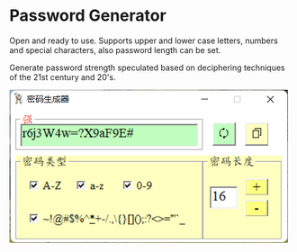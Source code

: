 # Password Generator

Open and ready to use. Supports upper and lower case letters, numbers and special characters, also password length can be set.

Generate password strength speculated based on deciphering techniques of the 21st century and 20's.

![输入图片说明](%E5%AF%86%E7%A0%81%E7%94%9F%E6%88%90%E5%99%A8%E9%A2%84%E8%A7%88.png)
